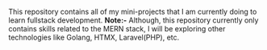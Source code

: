 This repository contains all of my mini-projects that I am currently doing to learn fullstack development. **Note:-** Although, this repository currently only contains skills related to the MERN stack, I will be exploring other technologies like Golang, HTMX, Laravel(PHP), etc.
